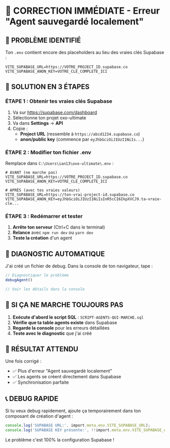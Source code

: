 # 🚨 CORRECTION IMMÉDIATE - Erreur "Agent sauvegardé localement"

## 🎯 PROBLÈME IDENTIFIÉ

Ton `.env` contient encore des placeholders au lieu des vraies clés Supabase :
```
VITE_SUPABASE_URL=https://VOTRE_PROJECT_ID.supabase.co
VITE_SUPABASE_ANON_KEY=VOTRE_CLE_COMPLETE_ICI
```

## 🔧 SOLUTION EN 3 ÉTAPES

### ÉTAPE 1 : Obtenir tes vraies clés Supabase

1. Va sur https://supabase.com/dashboard
2. Sélectionne ton projet oxo-ultimate
3. Va dans **Settings** → **API**
4. Copie :
   - **Project URL** (ressemble à `https://abcd1234.supabase.co`)
   - **anon/public key** (commence par `eyJhbGciOiJIUzI1NiIs...`)

### ÉTAPE 2 : Modifier ton fichier .env

Remplace dans `C:\Users\ian13\oxo-ultimate\.env` :

```env
# AVANT (ne marche pas)
VITE_SUPABASE_URL=https://VOTRE_PROJECT_ID.supabase.co
VITE_SUPABASE_ANON_KEY=VOTRE_CLE_COMPLETE_ICI

# APRÈS (avec tes vraies valeurs)
VITE_SUPABASE_URL=https://ton-vrai-project-id.supabase.co
VITE_SUPABASE_ANON_KEY=eyJhbGciOiJIUzI1NiIsInR5cCI6IkpXVCJ9.ta-vraie-cle...
```

### ÉTAPE 3 : Redémarrer et tester

1. **Arrête ton serveur** (Ctrl+C dans le terminal)
2. **Relance** avec `npm run dev` ou `yarn dev`
3. **Teste la création** d'un agent

## 🧪 DIAGNOSTIC AUTOMATIQUE

J'ai créé un fichier de debug. Dans la console de ton navigateur, tape :

```javascript
// Diagnostiquer le problème
debugAgent()

// Voir les détails dans la console
```

## 🎯 SI ÇA NE MARCHE TOUJOURS PAS

1. **Exécute d'abord le script SQL** : `SCRIPT-AGENTS-QUI-MARCHE.sql`
2. **Vérifie que ta table agents existe** dans Supabase
3. **Regarde la console** pour les erreurs détaillées
4. **Teste avec le diagnostic** que j'ai créé

## 🚀 RÉSULTAT ATTENDU

Une fois corrigé :
- ✅ Plus d'erreur "Agent sauvegardé localement"
- ✅ Les agents se créent directement dans Supabase
- ✅ Synchronisation parfaite

## 📞 DEBUG RAPIDE

Si tu veux debug rapidement, ajoute ça temporairement dans ton composant de création d'agent :

```typescript
console.log('SUPABASE URL:', import.meta.env.VITE_SUPABASE_URL);
console.log('SUPABASE KEY présente:', !!import.meta.env.VITE_SUPABASE_ANON_KEY);
```

Le problème c'est 100% la configuration Supabase !
